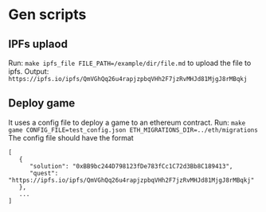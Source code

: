 # Gen scripts

## IPFs uplaod

Run:
`make ipfs_file FILE_PATH=/example/dir/file.md`
to upload the file to ipfs.
Output:
`https://ipfs.io/ipfs/QmVGhQq26u4rapjzpbqVHh2F7jzRvMHJd81MjgJ8rMBqkj`

## Deploy game

It uses a config file to deploy a game to an ethereum contract. Run:
`make game CONFIG_FILE=test_config.json ETH_MIGRATIONS_DIR=../eth/migrations`
The config file should have the format

```
[
   {
      "solution": "0xBB9bc244D798123fDe783fCc1C72d3Bb8C189413",
      "quest": "https://ipfs.io/ipfs/QmVGhQq26u4rapjzpbqVHh2F7jzRvMHJd81MjgJ8rMBqkj"
   },
   ...
]
```
